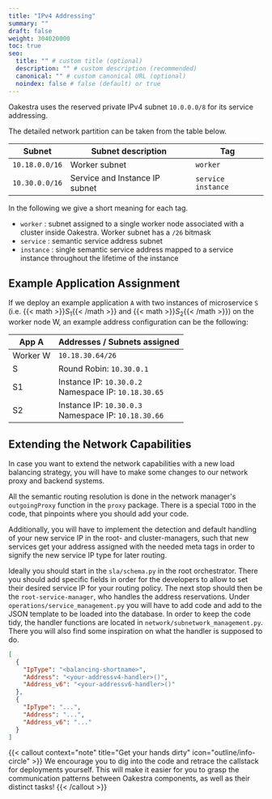 ```yaml
---
title: "IPv4 Addressing"
summary: ""
draft: false
weight: 304020000
toc: true
seo:
  title: "" # custom title (optional)
  description: "" # custom description (recommended)
  canonical: "" # custom canonical URL (optional)
  noindex: false # false (default) or true
---
```


Oakestra uses the reserved private IPv4 subnet `10.0.0.0/8` for its service addressing.

The detailed network partition can be taken from the table below.

| Subnet         | Subnet description             | Tag                  |
|----------------|--------------------------------|----------------------|
| `10.18.0.0/16` | Worker subnet                  | `worker`             |
| `10.30.0.0/16` | Service and Instance IP subnet | `service` `instance` |

In the following we give a short meaning for each tag.

* `worker` : subnet assigned to a single worker node associated with a cluster inside Oakestra. Worker subnet has a `/26` bitmask
* `service` : semantic service address subnet
* `instance` : single semantic service address mapped to a service instance throughout the lifetime of the instance

## Example Application Assignment

If we deploy an example application `A` with two instances of microservice `S` (i.e. {{< math >}}$S_1${{< /math >}} and {{< math >}}$S_2${{< /math >}}) on the worker node W, an example address configuration can be the following:

| App A    | Addresses / Subnets assigned                             |
|----------|----------------------------------------------------------|
| Worker W | `10.18.30.64/26`                                         |
| S        | Round Robin: `10.30.0.1`                                 |
| S1       | Instance IP: `10.30.0.2`<br> Namespace IP: `10.18.30.65` |
| S2       | Instance IP: `10.30.0.3`<br> Namespace IP: `10.18.30.66` |

## Extending the Network Capabilities

In case you want to extend the network capabilities with a new load balancing strategy, you will have to make some
changes to our network proxy and backend systems.

All the semantic routing resolution is done in the network manager's `outgoingProxy` function in the `proxy` package.
There is a special `TODO` in the code, that pinpoints where you should add your code.

Additionally, you will have to implement the detection and default handling of your new service IP in the root- and
cluster-managers, such that new services get your address assigned with the needed meta tags in order to signify the
new service IP type for later routing.

Ideally you should start in the `sla/schema.py` in the root orchestrator. There you should add specific fields in order
for the developers to allow to set their desired service IP for your routing policy.
The next stop should then be the `root-service-manager`, who handles the address reservations.
Under `operations/service_management.py` you will have to add code and add to the JSON template to be loaded into the 
database. In order to keep the code tidy, the handler functions are located in `network/subnetwork_management.py`. There
you will also find some inspiration on what the handler is supposed to do.

```JSON
[
  { 
    "IpType": "<balancing-shortname>",
    "Address": "<your-addressv4-handler>()",
    "Address_v6": "<your-addressv6-handler>()"
  },
  {
    "IpType": "...",
    "Address": "...",
    "Address_v6": "..."
  }
]
```

{{< callout context="note" title="Get your hands dirty" icon="outline/info-circle" >}}
We encourage you to dig into the code and retrace the callstack for deployments yourself. This will make it
easier for you to grasp the communication patterns between Oakestra components, as well as their distinct tasks!
{{< /callout >}}

